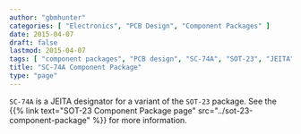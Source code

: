 ```yaml
---
author: "gbmhunter"
categories: [ "Electronics", "PCB Design", "Component Packages" ]
date: 2015-04-07
draft: false
lastmod: 2015-04-07
tags: [ "component packages", "PCB design", "SC-74A", "SOT-23", "JEITA" ]
title: "SC-74A Component Package"
type: "page"
---
```


`SC-74A` is a JEITA designator for a variant of the `SOT-23` package. See the {{% link text="SOT-23 Component Package page" src="../sot-23-component-package" %}} for more information.
